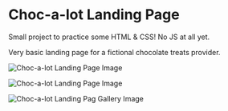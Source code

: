 # Choc-a-lot Landing Page

Small project to practice some HTML & CSS! No JS at all yet.

Very basic landing page for a fictional chocolate treats provider.

![Choc-a-lot Landing Page Image](Images/Captures/Choc-a-lot_overview.gif)


![Choc-a-lot Landing Page Image](Images/Captures/Choc-a-lot_home.PNG)


![Choc-a-lot Landing Pag Gallery Image](Images/Captures/Choc-a-lot_gallery.PNG)
